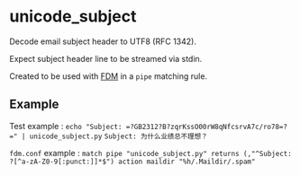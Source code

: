 # unicode_subject
Decode email subject header to UTF8 (RFC 1342).

Expect subject header line to be streamed via stdin.

Created to be used with [FDM](https://github.com/nicm/fdm) in a `pipe` matching rule.


## Example

Test example :
`echo "Subject: =?GB2312?B?zqrKssO00rW8qNfcsrvA7c/ro78=?=" | unicode_subject.py`
`Subject: 为什么业绩总不理想？`

`fdm.conf` example :
`match pipe "unicode_subject.py" returns (,"^Subject: ?[^a-zA-Z0-9[:punct:]]*$") action maildir "%h/.Maildir/.spam"`
